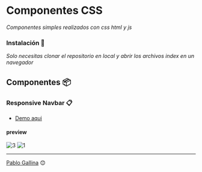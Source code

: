 # Componentes CSS

_Componentes simples realizados con css html y js_

### Instalación 🔧

_Solo necesitas clonar el repositorio en local y abrir los archivos index en un navegador_

## Componentes 📦
### Responsive Navbar 📋

* [Demo aqui](https://codepen.io/pablo-gallina/pen/QWqdyMG)
#### preview
![3](https://user-images.githubusercontent.com/75453133/146071821-16e268b2-e6f2-4613-9ebe-0855707e0a35.PNG)
![1](https://user-images.githubusercontent.com/75453133/146071822-b2388285-6b6a-4b61-96bb-f092a9fee9fb.PNG)

---
[Pablo Gallina](https://github.com/Pablo-Gallina) 😊
